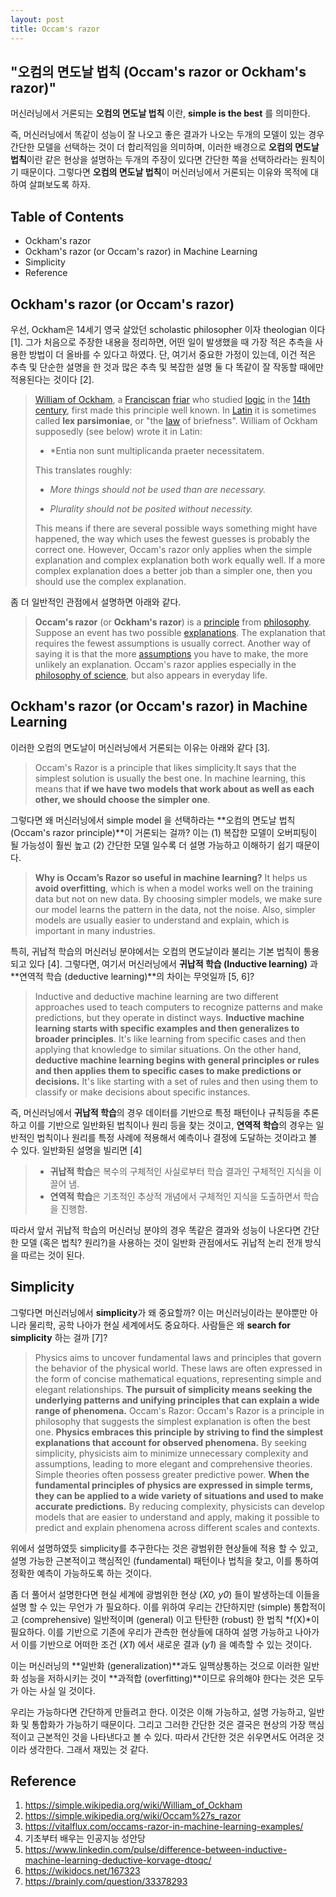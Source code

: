 ```yaml
---
layout: post
title: Occam's razor
---
```

## "오컴의 면도날 법칙 (Occam's razor or Ockham's razor)"

머신러닝에서 거론되는 **오컴의 면도날 법칙** 이란, **simple is the best** 를 의미한다. 

즉, 머신러닝에서 똑같이 성능이 잘 나오고 좋은 결과가 나오는 두개의 모델이 있는 경우 간단한 모델을 선택하는 것이 더 합리적임을 의미하며, 이러한 배경으로 **오컴의 면도날 법칙**이란 같은 현상을 설명하는 두개의 주장이 있다면 간단한 쪽을 선택하라라는 원칙이기 때문이다. 그렇다면 **오컴의 면도날 법칙**이 머신러닝에서 거론되는 이유와 목적에 대하여 살펴보도록 하자. 



## Table of Contents

- Ockham's razor
- Ockham's razor (or Occam's razor) in Machine Learning
- Simplicity
- Reference 

## Ockham's razor (or Occam's razor)

우선, Ockham은 14세기 영국 살았던 scholastic philosopher 이자 theologian 이다 [1]. 그가 처음으로 주장한 내용을 정리하면, 어떤 일이 발생했을 때 가장 적은 추측을 사용한 방법이 더 올바를 수 있다고 하였다. 단, 여기서 중요한 가정이 있는데, 이건 적은 추측 및 단순한 설명을 한 것과 많은 추측 및 복잡한 설명 둘 다 똑같이 잘 작동할 때에만 적용된다는 것이다 [2]. 

>[William of Ockham](https://simple.wikipedia.org/wiki/William_of_Ockham), a [Franciscan](https://simple.wikipedia.org/wiki/Franciscan) [friar](https://simple.wikipedia.org/wiki/Friar) who studied [logic](https://simple.wikipedia.org/wiki/Logic) in the [14th century](https://simple.wikipedia.org/wiki/14th_century), first made this principle well known. In [Latin](https://simple.wikipedia.org/wiki/Latin_language) it is sometimes called **lex parsimoniae**, or "the [law](https://simple.wikipedia.org/wiki/Law) of briefness". William of Ockham supposedly (see below) wrote it in Latin:
>
>- *Entia non sunt multiplicanda praeter necessitatem.
>
> This translates roughly:
>
>- *More things should not be used than are necessary.*
>
>- *Plurality should not be posited without necessity.* 
>
>This means if there are several possible ways something might have happened, the way which uses the fewest guesses is probably the correct one. However, Occam's razor only applies when the simple explanation and complex explanation both work equally well. If a more complex explanation does a better job than a simpler one, then you should use the complex explanation.

좀 더 일반적인 관점에서 설명하면 아래와 같다. 

> **Occam's razor** (or **Ockham's razor**) is a [principle](https://simple.wikipedia.org/wiki/Principle) from [philosophy](https://simple.wikipedia.org/wiki/Philosophy). Suppose an event has two possible [explanations](https://simple.wikipedia.org/wiki/Explanation). The explanation that requires the fewest assumptions is usually correct. Another way of saying it is that the more [assumptions](https://simple.wiktionary.org/wiki/assumption) you have to make, the more unlikely an explanation. Occam's razor applies especially in the [philosophy of science](https://simple.wikipedia.org/wiki/Philosophy_of_science), but also appears in everyday life.



## Ockham's razor (or Occam's razor) in Machine Learning 

이러한 오컴의 면도날이 머신러닝에서 거론되는 이유는 아래와 같다 [3].

>  Occam's Razor is a principle that likes simplicity.It says that the simplest solution is usually the best one. In machine learning, this means that **if we have two models that work about as well as each other, we should choose the simpler one**.

그렇다면 왜 머신러닝에서 simple model 을 선택하라는 **오컴의 면도날 법칙 (Occam's razor principle)**이 거론되는 걸까? 이는 (1) 복잡한 모델이 오버피팅이 될 가능성이 훨씬 높고 (2) 간단한 모델 일수록 더 설명 가능하고 이해하기 쉽기 때문이다. 

> **Why is Occam’s Razor so useful in machine learning?** It helps us **avoid overfitting**, which is when a model works well on the training data but not on new data. By choosing simpler models, we make sure our model learns the pattern in the data, not the noise. Also, simpler models are usually easier to understand and explain, which is important in many industries.

특히, 귀납적 학습의 머신러닝 분야에서는 오컴의 면도날이라 불리는 기본 법칙이 통용되고 있다 [4]. 그렇다면, 여기서 머신러닝에서 **귀납적 학습 (Inductive learning)** 과 **연역적 학습 (deductive learning)**의 차이는 무엇일까 [5, 6]?

>  Inductive and deductive machine learning are two different approaches used to teach computers to recognize patterns and make predictions, but they operate in distinct ways. **Inductive machine learning starts with specific examples and then generalizes to broader principles**. It's like learning from specific cases and then applying that knowledge to similar situations. On the other hand, **deductive machine learning begins with general principles or rules and then applies them to specific cases to make predictions or decisions.**  It's like starting with a set of rules and then using them to classify or make decisions about specific instances.

즉, 머신러닝에서 **귀납적 학습**의 경우 데이터를 기반으로 특정 패턴이나 규칙등을 추론하고 이를 기반으로 일반화된 법칙이나 원리 등을 찾는 것이고, **연역적 학습**의 경우는 일반적인 법칙이나 원리를 특정 사례에 적용해서 예측이나 결정에 도달하는 것이라고 볼 수 있다. 일반화된 설명을 빌리면 [4]

> - **귀납적 학습**은 복수의 구체적인 사실로부터 학습 결과인 구체적인 지식을 이끌어 냄. 
> - **연역적 학습**은 기초적인 추상적 개념에서 구체적인 지식을 도출하면서 학습을 진행함.

따라서 앞서 귀납적 학습의 머신러닝 분야의 경우 똑같은 결과와 성능이 나온다면 간단한 모델 (혹은 법칙? 원리?)을 사용하는 것이 일반화 관점에서도 귀납적 논리 전개 방식을 따르는 것이 된다. 



## Simplicity 

그렇다면 머신러닝에서 **simplicity**가 왜 중요할까? 이는 머신러닝이라는 분야뿐만 아니라 물리학, 공학 나아가 현실 세계에서도 중요하다. 사람들은 왜 **search for simplicity** 하는 걸까 [7]?

> Physics aims to uncover fundamental laws and principles that govern the behavior of the physical world. These laws are often expressed in the form of concise mathematical equations, representing simple and elegant relationships. **The pursuit of simplicity means seeking the underlying patterns and unifying principles that can explain a wide range of phenomena.** Occam's Razor: Occam's Razor is a principle in philosophy that suggests the simplest explanation is often the best one. **Physics embraces this principle by striving to find the simplest explanations that account for observed phenomena.** By seeking simplicity, physicists aim to minimize unnecessary complexity and assumptions, leading to more elegant and comprehensive theories. Simple theories often possess greater predictive power. **When the fundamental principles of physics are expressed in simple terms, they can be applied to a wide variety of situations and used to make accurate predictions.** By reducing complexity, physicists can develop models that are easier to understand and apply, making it possible to predict and explain phenomena across different scales and contexts.

위에서 설명하였듯 simplicity를 추구한다는 것은 광범위한 현상들에 적용 할 수 있고, 설명 가능한 근본적이고 핵심적인 (fundamental) 패턴이나 법칙을 찾고, 이를 통하여 정확한 예측이 가능하도록 하는 것이다. 

좀 더 풀어서 설명한다면 현실 세계에 광범위한 현상 (*X0, y0*) 들이 발생하는데 이들을 설명 할 수 있는 무언가 가 필요하다. 이를 위하여 우리는 간단하지만 (simple) 통합적이고 (comprehensive) 일반적이며 (general) 이고 탄탄한 (robust) 한 법칙 *f(X)*이 필요하다. 이를 기반으로 기존에 우리가 관측한 현상들에 대하여 설명 가능하고 나아가서 이를 기반으로 어떠한 조건 (*X1*) 에서 새로운 결과 (*y1*) 을 예측할 수 있는 것이다. 

이는 머신러닝의 **일반화 (generalization)**과도 일맥상통하는 것으로 이러한 일반화 성능을 저하시키는 것이 **과적합 (overfitting)**이므로 유의해야 한다는 것은 모두가 아는 사실 일 것이다. 

우리는 가능하다면 간단하게 만들려고 한다. 이것은 이해 가능하고, 설명 가능하고, 일반화 및 통합화가 가능하기 때문이다. 그리고 그러한 간단한 것은 결국은 현상의 가장 핵심적이고 근본적인 것을 나타낸다고 볼 수 있다. 따라서 간단한 것은 쉬우면서도 어려운 것이라 생각한다. 그래서 재밌는 것 같다. 



## Reference 
1. https://simple.wikipedia.org/wiki/William_of_Ockham
1. https://simple.wikipedia.org/wiki/Occam%27s_razor
1. https://vitalflux.com/occams-razor-in-machine-learning-examples/
1. 기초부터 배우는 인공지능 성안당 
1. https://www.linkedin.com/pulse/difference-between-inductive-machine-learning-deductive-korvage-dtoqc/
1. https://wikidocs.net/167323
1. https://brainly.com/question/33378293
